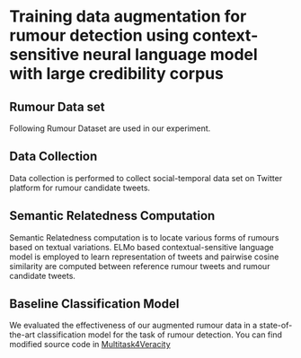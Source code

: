 # Training data augmentation for rumour detection using context-sensitive neural language model with large credibility corpus

## Rumour Data set

Following Rumour Dataset are used in our experiment.

## Data Collection

Data collection is performed to collect social-temporal data set on Twitter platform for rumour candidate tweets.

## Semantic Relatedness Computation

Semantic Relatedness computation is to locate various forms of rumours based on textual variations. 
ELMo based contextual-sensitive language model is employed to learn representation of tweets and 
pairwise cosine similarity are computed between reference rumour tweets and rumour candidate tweets.

## Baseline Classification Model

We evaluated the effectiveness of our augmented rumour data in a state-of-the-art classification model for the task of rumour detection. You can find modified source code in [Multitask4Veracity](https://github.com/soojihan/Multitask4Veracity)

